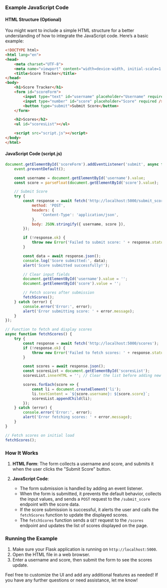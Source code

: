 ### Example JavaScript Code

#### HTML Structure (Optional)

You might want to include a simple HTML structure for a better understanding of how to integrate the JavaScript code. Here’s a basic example:

```html
<!DOCTYPE html>
<html lang="en">
<head>
    <meta charset="UTF-8">
    <meta name="viewport" content="width=device-width, initial-scale=1.0">
    <title>Score Tracker</title>
</head>
<body>
    <h1>Score Tracker</h1>
    <form id="scoreForm">
        <input type="text" id="username" placeholder="Username" required />
        <input type="number" id="score" placeholder="Score" required />
        <button type="submit">Submit Score</button>
    </form>

    <h2>Scores</h2>
    <ul id="scoresList"></ul>

    <script src="script.js"></script>
</body>
</html>
```

#### JavaScript Code (script.js)

```javascript
document.getElementById('scoreForm').addEventListener('submit', async function (event) {
    event.preventDefault();

    const username = document.getElementById('username').value;
    const score = parseFloat(document.getElementById('score').value);

    // Submit Score
    try {
        const response = await fetch('http://localhost:5000/submit_score', {
            method: 'POST',
            headers: {
                'Content-Type': 'application/json',
            },
            body: JSON.stringify({ username, score }),
        });

        if (!response.ok) {
            throw new Error('Failed to submit score: ' + response.statusText);
        }

        const data = await response.json();
        console.log('Score submitted:', data);
        alert('Score submitted successfully!');

        // Clear input fields
        document.getElementById('username').value = '';
        document.getElementById('score').value = '';

        // Fetch scores after submission
        fetchScores();
    } catch (error) {
        console.error('Error:', error);
        alert('Error submitting score: ' + error.message);
    }
});

// Function to fetch and display scores
async function fetchScores() {
    try {
        const response = await fetch('http://localhost:5000/scores');
        if (!response.ok) {
            throw new Error('Failed to fetch scores: ' + response.statusText);
        }

        const scores = await response.json();
        const scoresList = document.getElementById('scoresList');
        scoresList.innerHTML = ''; // Clear the list before adding new scores

        scores.forEach(score => {
            const li = document.createElement('li');
            li.textContent = `${score.username}: ${score.score}`;
            scoresList.appendChild(li);
        });
    } catch (error) {
        console.error('Error:', error);
        alert('Error fetching scores: ' + error.message);
    }
}

// Fetch scores on initial load
fetchScores();
```

### How It Works

1. **HTML Form**: The form collects a username and score, and submits it when the user clicks the "Submit Score" button.

2. **JavaScript Code**:
   - The form submission is handled by adding an event listener.
   - When the form is submitted, it prevents the default behavior, collects the input values, and sends a `POST` request to the `/submit_score` endpoint with the score data.
   - If the score submission is successful, it alerts the user and calls the `fetchScores` function to update the displayed scores.
   - The `fetchScores` function sends a `GET` request to the `/scores` endpoint and updates the list of scores displayed on the page.

### Running the Example

1. Make sure your Flask application is running on `http://localhost:5000`.
2. Open the HTML file in a web browser.
3. Enter a username and score, then submit the form to see the scores update.

Feel free to customize the UI and add any additional features as needed! If you have any further questions or need assistance, let me know!